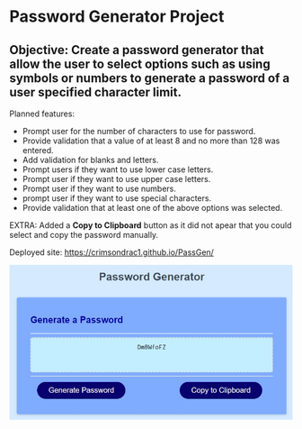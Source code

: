 # Password Generator Project


## Objective: Create a password generator that allow the user to select options such as using symbols or numbers to generate a password of a user specified character limit. 

Planned features:
- Prompt user for the number of characters to use for password.
- Provide validation that a value of at least 8 and no more than 128 was entered.
- Add validation for blanks and letters.
- Prompt users if they want to use lower case letters.
- Prompt user if they want to use upper case letters.
- Prompt user if they want to use numbers.
- prompt user if they want to use special characters.
- Provide validation that at least one of the above options was selected.

EXTRA: Added a **Copy to Clipboard** button as it did not apear that you could select and copy the password manually.

Deployed site: https://crimsondrac1.github.io/PassGen/

![plot](./assets/images/PassGen_v1_0.jpg)
